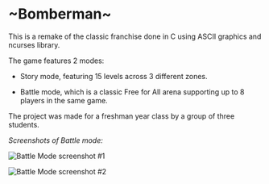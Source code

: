 # \~Bomberman\~

This is a remake of the classic franchise done in C using ASCII graphics and ncurses library.

The game features 2 modes:

* Story mode, featuring 15 levels across 3 different zones.

* Battle mode, which is a classic Free for All arena supporting up to 8 players in the same game.

The project was made for a freshman year class by a group of three students.




*Screenshots of Battle mode:*

![Battle Mode screenshot #1](../assets/battlemode1.png?raw=true)

![Battle Mode screenshot #2](../assets/battlemode2.png?raw=true)
